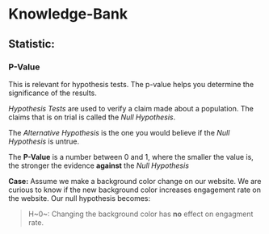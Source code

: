 # Knowledge-Bank


## Statistic: 

### P-Value
This is relevant for hypothesis tests. The p-value helps you determine the significance of the results. 

*Hypothesis Tests* are used to verify a claim made about a population. The claims that is on trial is called the *Null Hypothesis*.

The *Alternative Hypothesis* is the one you would believe if the *Null Hypothesis* is untrue. 

The **P-Value** is a number between 0 and 1, where the smaller the value is, the stronger the evidence **against** the *Null Hypothesis*

**Case:** Assume we make a background color change on our website. We are curious to know if the new background color increases engagement rate on the website. Our null hypothesis becomes: 
> H~0~: Changing the background color has **no** effect on engagment rate.
